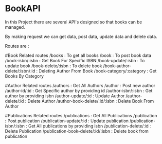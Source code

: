 # BookAPI

In this Project there are several API's designed so that books can be managed.

By making request we can get data, post data, update data and delete data.

Routes are :

#Book Related routes
/books : To get all books
/book  : To post book data
/book-isbn/:isbn : Get Book For Specific ISBN 
/book-update/:isbn : To update book
/book-delete/:isbn : To delete book
/book-author-delete/:isbn/:id : Deleting Author From Book 
/book-category/:category : Get Books By Category

#Author Related routes
/authors : Get All Authors
/author  : Post new author
/author-id/:id : Get Specific author by providing id
/author-isbn/:isbn : Get author by providing isbn
/author-update/:id : Update Author
/author-delete/:id : Delete Author 
/author-book-delete/:id/:isbn : Delete Book From Author

#Publications Related routes
/publications : Get All Publications 
/publication  : Post publication
/publication-update/:id : Update publication
/publication-isbn/:isbn : Get All publications by providing isbn 
/publication-delete/:id : Delete Publication
/publication-book-delete/:id/:isbn : Delete book from publication


